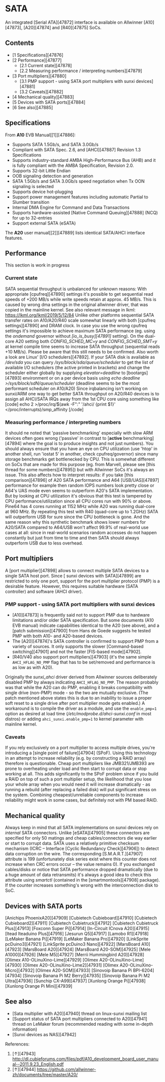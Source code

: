 # SATA
An integrated [Serial ATA][47872] interface is available on Allwinner [A10][47873], [A20][47874] and [R40][47875] SoCs. 
## Contents
  * [1 Specifications][47876]
  * [2 Performance][47877]
    * [2.1 Current state][47878]
    * [2.2 Measuring performance / interpreting numbers][47879]
  * [3 Port multipliers][47880]
    * [3.1 PMP support - using SATA port multipliers with sunxi devices][47881]
    * [3.2 Caveats][47882]
  * [4 Mechanical quality][47883]
  * [5 Devices with SATA ports][47884]
  * [6 See also][47885]

## Specifications
From **A10** EVB Manual[[1]][47886]: 
  * Supports SATA 1.5Gb/s, and SATA 3.0Gb/s
  * Compliant with SATA Spec. 2.6, and [AHCI][47887] Revision 1.3 Specifications
  * Supports industry-standard AMBA High-Performance Bus (AHB) and it is fully compliant with the AMBA Specification, Revision 2.0.
  * Supports 32-bit Little Endian
  * OOB signaling detection and generation
  * SATA 1.5Gb/s and SATA 3.0Gb/s speed negotiation when Tx OON signaling is selected
  * Supports device hot-plugging
  * Support power management features including automatic Partial to Slumber transition
  * Internal DMA Engine for Command and Data Transactions
  * Supports hardware-assisted [Native Command Queuing][47888] (NCQ) for up to 32-entries
  * Support external SATA (eSATA)

The **A20** user manual[[2]][47889] lists identical SATA/AHCI interface features. 
## Performance
This section is work in progress
### Current state
SATA sequential throughput is unbalanced for unknown reasons: With appropriate [cpufreq][47890] settings it's possible to get sequential read speeds of +200 MB/s while write speeds retain at approx. 45 MB/s. This is caused by wrong dma settings in the original allwinner driver, that was copied in the mainline kernel. See also relevant message in lkml: <https://lkml.org/lkml/2019/5/12/84>
Unlike other platforms sequential SATA transfer rates on A10/A20/R40 scale somewhat linearly with both [cpufreq settings][47890] and DRAM clock. In case you use the wrong cpufreq settings it's impossible to achieve maximum SATA performance (eg. using the _ondemand_ governor without _[io_is_busy][47891]_ setting). 
On the dual-core A20 setting both _CONFIG_SCHED_MC=y_ and _CONFIG_SCHED_SMT=y_ at kernel compile time seems to increase SATA throughput (sequential reads +10 MB/s). Please be aware that this still needs to be confirmed. 
Also worth a look are Linux' [I/O schedulers][47892]. If your SATA disk is available as _/dev/sda_ you can query _/sys/block/sda/queue/scheduler_ to get the list of available I/O schedulers (the active printed in brackets) and change the scheduler either globally by supplying _elevator=deadline_ to [bootargs][47893] environment or on a per device basis using _echo deadline >/sys/block/sdN/queue/scheduler_ (deadline seems to be the most performant scheduler on A10/A20) 
Since irqbalancing isn't working on sunxi/ARM one way to get better SATA throughput on A20/R40 devices is to assign all AHCI/SATA IRQs away from the 1st CPU core using something like 
[code]
    echo 2 >/proc/irq/$(awk -F":" '/ahci/ {print $1}' </proc/interrupts)/smp_affinity
[/code]
### Measuring performance / interpreting numbers
It should ne noted that 'passive benchmarking' especially with slow ARM devices often goes wrong ('passive' in contrast to [**active** benchmarking][47894] where the goal is to produce insights and not just numbers). You should always ensure that you have an eye on CPU utilization (use 'htop' in another shell, run 'iostat 5' in another, check cpufreq/governor) since many storage benchmarks get bottlenecked by CPU. This is somewhat different on SoCs that are made for this purpose (eg. from Marvell, please see [this thread for some numbers][47895]) but with Allwinner SoCs it's always an issue. 
This also affects how to interpret results: if you take [this comparison][47896] of A20 SATA performance and A64 [USB/UAS][47897] performance for example then random IOPS numbers look pretty close or A64's UAS mode even seems to outperform A20's SATA implementation. But by looking at CPU utilization it's obvious that this test is tampered by CPU performance/utilization since all CPU cores run with 90% or above. Pine64 has 4 cores running at 1152 MHz while A20 was running dual-core at 960 MHz. By repeating this test with R40 (quad-core up to 1.2GHz) SATA will outperform USB for sure since the CPU bottleneck is gone. And the same reason why this synthetic benchmark shows lower numbers for A20/SATA compared to A64/USB won't affect 99.9% of real-world use cases at all: since in real-world scenarios random accesses do not happen constantly but just from time to time and then SATA should always outperform USB due to less overhead. 
## Port multipliers
A [port multiplier][47898] allows to connect multiple SATA devices to a single SATA host port. Since [ sunxi devices with SATA][47899] are restricted to only one port, support for the port multiplier protocol (PMP) is a desirable feature. However, this requires suitable hardware (SATA controller) and software (AHCI driver). 
### PMP support - using SATA port multipliers with sunxi devices
  * [A10][47873] is frequently said not to support PMP due to hardware limitations and/or older SATA specification. But some documents (A10 EVB manual) indicate capabilities identical to the A20 (see above), and a [patch submission][47900] from Hans de Goede suggests he tested PMP with both A10- and A20-based devices.
  * The [A20][47874]'s SATA controller is confirmed to support PMP from a variety of sources. It only supports the slower [Command-based switching][47901] and not the faster [FIS-based mode][47902].
  * [R40/V40 also support port multipliers][47903] (it's the same simple `AHCI_HFLAG_NO_PMP` flag that has to be set/removed and performance is as low as with A20).

Originally the _sunxi_ahci_ driver derived from Allwinner sources deliberately disabled PMP by always indicating `AHCI_HFLAG_NO_PMP`. The reason probably was that while the A20 can do PMP, enabling it breaks compatibility with single drive (non-PMP) mode - so the two are mutually exclusive. (The patch mentioned above states this is due to an inability to issue a proper soft reset to a single drive after port multiplier mode gets enabled.) 
A workaround is to compile the driver as a module, and use the `enable_pmp=1` option as desired at load time (_/etc/modprobe.d/ahci-sunxi.conf_ in most distros) or adding `ahci_sunxi.enable_pmp=1` to kernel parameter with mainline kernel. 
### Caveats
If you rely exclusively on a port multiplier to access multiple drives, you're introducing a [single point of failure][47904] (SPoF). Using this technology in an attempt to increase reliability (e.g. by constructing a RAID array) therefore is questionable. 
Cheap port multipliers like JMB321/JMB393 are prone to overheating under load and then start to corrupt data or stop working at all. This adds significantly to the SPoF problem since if you build a RAID on top of such a port multiplier setup, the likelihood that you lose your whole array when you would need it will increase dramatically - as running a rebuild (after replacing a failed disk) will put significant stress on the system. Combining cheapest/unreliable components to increase reliability might work in some cases, but definitely not with PM based RAID. 
## Mechanical quality
Always keep in mind that all SATA implementations on sunxi devices rely on _internal_ SATA connectors. Unlike [eSATA][47905] these connectors are specified for only 50 matings and cheap cables/connectors die way earlier or start to corrupt data. SATA uses a relatively primitive checksum mechanism (ICRC – Interface [Cyclic Redundancy Check][47906]) to detect data corruption on the wire. The corresponding [S.M.A.R.T.][47907] attribute is 199 (unfortunately disk series exist where this counter does not increase when CRC errors occur – the value remains 0). If you exchanged cables/disks or notice that SATA performance dropped dramatically (due to a huge amount of data retransmits) it's always a good idea to check this attribute using _smartctl_ (contained in the [smartmontools][47908] package). If the counter increases something's wrong with the interconnection disk to SoC. 
## Devices with SATA ports
[Anichips PhoenixA20][47909]
[Cubietech Cubieboard][47910]
[Cubietech Cubieboard2][47911]
[Cubietech Cubietruck][47912]
[Cubietech Cubietruck Plus][47913]
[Foxconn Super Pi][47914]
[In-Circuit ICnova A20][47915]
[Itead Iteaduino Plus][47916]
[Jesurun Q5][47917]
[Lamobo R1][47918]
[LeMaker Banana Pi][47919]
[LeMaker Banana Pro][47920]
[LinkSprite pcDuino3][47921]
[LinkSprite pcDuino3 Nano][47922]
[MarsBoard A10][47923]
[MarsBoard A20][47924]
[MarsBoard A20-SOM][47925]
[Mele A1000][47926]
[Mele M5][47927]
[Merrii Hummingbird A20][47928]
[Olimex A10-OLinuXino-Lime][47929]
[Olimex A20-OLinuXino-Lime][47930]
[Olimex A20-OLinuXino-Lime2][47931]
[Olimex A20-OLinuXino-Micro][47932]
[Olimex A20-SOM][47933]
[Sinovoip Banana Pi BPI-6204][47934]
[Sinovoip Banana Pi M2 Berry][47935]
[Sinovoip Banana Pi M2 Ultra][47936]
[Sunchip CX-A99][47937]
[Xunlong Orange Pi][47938]
[Xunlong Orange Pi Mini][47939]
## See also
  * [Sata multiplier with A20][47940] thread on linux-sunxi mailing list
  * [Support status of SATA port multipliers connected to A20][47941] thread on LeMaker forum (recommended reading with some in-depth information)
  * [Sunxi devices as NAS][47942]

References: 
  1. [↑][47943] <http://dl.cubieforums.com/files/pdf/A10_development_board_user_manual--2011.9.23_English.pdf>
  2. [↑][47944] <https://github.com/allwinner-zh/documents/tree/master/A20/>
